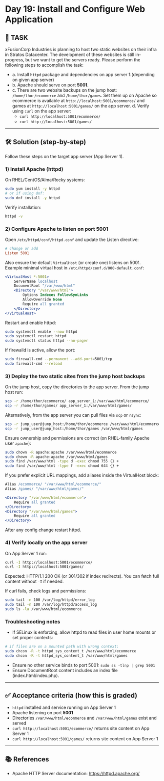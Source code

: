 # Day 19: Install and Configure Web Application

## 🎯 TASK

xFusionCorp Industries is planning to host two static websites on their infra in Stratos Datacenter. The development of these websites is still in-progress, but we want to get the servers ready. Please perform the following steps to accomplish the task:

- a. Install `httpd` package and dependencies on app server 1.(depending on given app server)
- b. Apache should serve on port **5001**.
- c. There are two website backups on the jump host: `/home/thor/ecommerce` and `/home/thor/games`. Set them up on Apache so ecommerce is available at `http://localhost:5001/ecommerce/` and games at `http://localhost:5001/games/` on the app server.
  d. Verify using `curl` on the app server:
  - `curl http://localhost:5001/ecommerce/`
  - `curl http://localhost:5001/games/`

---

## 🛠️ Solution (step-by-step)

Follow these steps on the target app server (App Server 1).

### 1) Install Apache (httpd)

On RHEL/CentOS/Alma/Rocky systems:

```bash
sudo yum install -y httpd
# or if using dnf:
sudo dnf install -y httpd
```

Verify installation:

```bash
httpd -v
```

### 2) Configure Apache to listen on port 5001

Open `/etc/httpd/conf/httpd.conf` and update the Listen directive:

```conf
# change or add
Listen 5001
```

Also ensure the default `VirtualHost` (or create one) listens on 5001. Example minimal virtual host in `/etc/httpd/conf.d/000-default.conf`:

```apache
<VirtualHost *:5001>
    ServerName localhost
    DocumentRoot "/var/www/html"
    <Directory "/var/www/html">
        Options Indexes FollowSymLinks
        AllowOverride None
        Require all granted
    </Directory>
</VirtualHost>
```

Restart and enable httpd:

```bash
sudo systemctl enable --now httpd
sudo systemctl restart httpd
sudo systemctl status httpd --no-pager
```

If firewalld is active, allow the port:

```bash
sudo firewall-cmd --permanent --add-port=5001/tcp
sudo firewall-cmd --reload
```

### 3) Deploy the two static sites from the jump host backups

On the jump host, copy the directories to the app server. From the jump host run:

```bash
scp -r /home/thor/ecommerce/ app_server_1:/var/www/html/ecommerce/
scp -r /home/thor/games/ app_server_1:/var/www/html/games/
```

Alternatively, from the app server you can pull files via `scp` or `rsync`:

```bash
scp -r jump_user@jump_host:/home/thor/ecommerce /var/www/html/ecommerce
scp -r jump_user@jump_host:/home/thor/games /var/www/html/games
```

Ensure ownership and permissions are correct (on RHEL-family Apache user `apache`):

```bash
sudo chown -R apache:apache /var/www/html/ecommerce
sudo chown -R apache:apache /var/www/html/games
sudo find /var/www/html -type d -exec chmod 755 {} +
sudo find /var/www/html -type f -exec chmod 644 {} +
```

If you prefer explicit URL mappings, add aliases inside the VirtualHost block:

```apache
Alias /ecommerce/ "/var/www/html/ecommerce/"
Alias /games/ "/var/www/html/games/"

<Directory "/var/www/html/ecommerce">
    Require all granted
</Directory>
<Directory "/var/www/html/games">
    Require all granted
</Directory>
```

After any config change restart httpd.

### 4) Verify locally on the app server

On App Server 1 run:

```bash
curl -I http://localhost:5001/ecommerce/
curl -I http://localhost:5001/games/
```

Expected: HTTP/1.1 200 OK (or 301/302 if index redirects). You can fetch full content without `-I` if needed.

If curl fails, check logs and permissions:

```bash
sudo tail -n 100 /var/log/httpd/error_log
sudo tail -n 100 /var/log/httpd/access_log
sudo ls -la /var/www/html/ecommerce
```

### Troubleshooting notes

- If SELinux is enforcing, allow httpd to read files in user home mounts or set proper contexts:

```bash
# if files are on a mounted path with wrong context:
sudo chcon -R -t httpd_sys_content_t /var/www/html/ecommerce
sudo chcon -R -t httpd_sys_content_t /var/www/html/games
```

- Ensure no other service binds to port 5001: `sudo ss -tlnp | grep 5001`
- Ensure DocumentRoot content includes an index file (index.html/index.php).

---

## ✅ Acceptance criteria (how this is graded)

- `httpd` installed and service running on App Server 1
- Apache listening on port **5001**
- Directories `/var/www/html/ecommerce` and `/var/www/html/games` exist and served
- `curl http://localhost:5001/ecommerce/` returns site content on App Server 1
- `curl http://localhost:5001/games/` returns site content on App Server 1

---

## 📚 References

- Apache HTTP Server documentation: https://httpd.apache.org/
